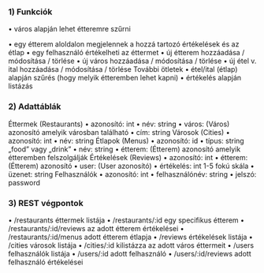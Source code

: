 
### 1)	Funkciók
•	város alapján lehet étteremre szűrni

•	egy étterem aloldalon megjelennek a hozzá tartozó értékelések és az étlap
•	egy felhasználó értékelheti az éttermet
•	új étterem hozzáadása / módosítása / törlése
•	új város hozzáadása / módosítása / törlése
•	új étel v. ital hozzáadása / módosítása / törlése
További ötletek
•	étel/ital (étlap) alapján szűrés (hogy melyik étteremben lehet kapni)
•	értékelés alapján listázás

### 2)	Adattáblák
Éttermek (Restaurants)
•	azonosító: int
•	név: string
•	város: (Város) azonosító		amelyik városban található
•	cím: string
Városok (Cities)
•	azonosító: int
•	név: string
Étlapok (Menus)
•	azonosító: id
•	típus: string		„food” vagy „drink”
•	név: string
•	étterem: (Étterem) azonosító		amelyik étteremben felszolgálják
Értékelések (Reviews)
•	azonosító: int
•	étterem: (Étterem) azonosító
•	user: (User azonosító)
•	értékelés: int		1-5 fokú skála
•	üzenet: string
Felhasználók
•	azonosító: int
•	felhasználónév: string
•	jelszó: password

### 3)	REST végpontok
•	/restaurants			éttermek listája
•	/restaurants/:id		egy specifikus étterem
•	/restaurants/:id/reviews	az adott étterem értékelései
•	/restaurants/:id/menus		adott étterem étlapja
•	/reviews			értékelések listája
•	/cities				városok listája
•	/cities/:id			kilistázza az adott város éttermeit
•	/users				felhasználók listája
•	/users/:id			adott felhasználó
•	/users/:id/reviews		adott felhasználó értékelései

